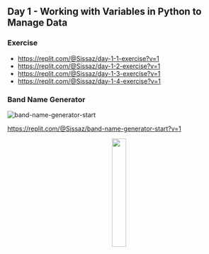 ## Day 1 - Working with Variables in Python to Manage Data

### Exercise

- https://replit.com/@Sissaz/day-1-1-exercise?v=1
- https://replit.com/@Sissaz/day-1-2-exercise?v=1
- https://replit.com/@Sissaz/day-1-3-exercise?v=1
- https://replit.com/@Sissaz/day-1-4-exercise?v=1

### Band Name Generator

![band-name-generator-start](band-name-generator-start.gif)

https://replit.com/@Sissaz/band-name-generator-start?v=1

<div align="center">
<a href="https://github.com/Sissaz" > <img width="25%"  src="https://cdn.discordapp.com/attachments/589442956021465142/971192953840222258/Sissasz.png" /></a>
</div>
